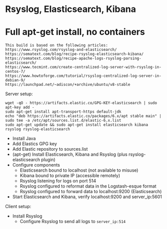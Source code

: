 # Rsyslog, Elasticsearch, Kibana
# Full apt-get install, no containers

	This build is based on the following articles:
	https://www.rsyslog.com/rsyslog-and-elasticsearch/
	https://sematext.com/blog/recipe-rsyslog-elasticsearch-kibana/
	https://sematext.com/blog/recipe-apache-logs-rsyslog-parsing-elasticsearch/
	https://www.tecmint.com/create-centralized-log-server-with-rsyslog-in-centos-7/
	https://www.howtoforge.com/tutorial/rsyslog-centralized-log-server-in-debian-9/
	https://launchpad.net/~adiscon/+archive/ubuntu/v8-stable


Server setup:

```
wget -qO - https://artifacts.elastic.co/GPG-KEY-elasticsearch | sudo apt-key add -
sudo apt-get install apt-transport-https default-jdk
echo "deb https://artifacts.elastic.co/packages/6.x/apt stable main" | sudo tee -a /etc/apt/sources.list.d/elastic-6.x.list
sudo apt-get update && sudo apt-get install elasticsearch kibana rsyslog rsyslog-elasticsearch
```

* Install Java
* Add Elastics GPG key
* Add Elastic repository to sources.list
* (apt-get) Install Elasticsearch, Kibana and Rsyslog (plus rsyslog-elasticsearch plugin)
* Configure components
  * Elasticsearch bound to localhost (not available to misuse)
  * Kibana bound to private IP (accessible remotely)
  * Rsyslog listening for logs on port 514
  * Rsyslog configured to reformat data in the Logstash-esque format
  * Rsyslog configured to forward data to localhost:9200 (Elasticsearch)
* Start Elasticsearch and Kibana, verify localhost:9200 and server_ip:5601


Client setup:
* Install Rsyslog
  * Configure Rsyslog to send all logs to `server_ip:514`
